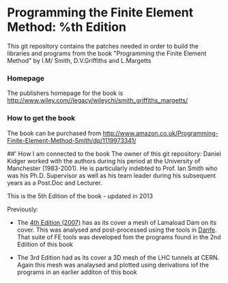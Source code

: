 # Programming the Finite Element Method: %th Edition

This git repository contains the patches needed in order to build the libraries
and programs from the book "Programming the Finite Element Method" by I.M/ Smith, D.V.Griffiths and L.Margetts

### Homepage 
The publishers homepage for the book is http://www.wiley.com//legacy/wileychi/smith_griffiths_margetts/

### How to get the book
The book can be purchased from http://www.amazon.co.uk/Programming-Finite-Element-Method-Smith/dp/1119973341/

##' How I am connected to the book
The owner of this git repository: Daniel Kidger worked with the authors during his period at the University of Manchester (1983-2001). He is particularly indebted to Prof. Ian Smith who was his Ph.D. Supervisor as well as his team leader during his subsequent years as a Post.Doc and Lecturer.

This is the 5th Edition of the book - updated in 2013 

Previously:
   * The [4th Edition (2007)](http://www.amazon.co.uk/Programming-Finite-Element-Method-Smith-ebook/dp/B000QEIO1W/) has as its cover a mesh of Lamaload Dam on its cover. This was analysed and post-processed using the tools in [Danfe](https://github.com/dannyk96/Danfe). That suite of FE tools was developed fom the programs found in the 2nd Ediition of this book

   * The 3rd Edition had as its cover a 3D mesh of the LHC tunnels at CERN. Again this mesh was analaysed and plotted using derivations iof the programs in an earlier additon of this book



